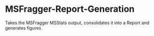 # MSFragger-Report-Generation
Takes the MSFragger MSStats output, consolidates it into a Report and generates figures
